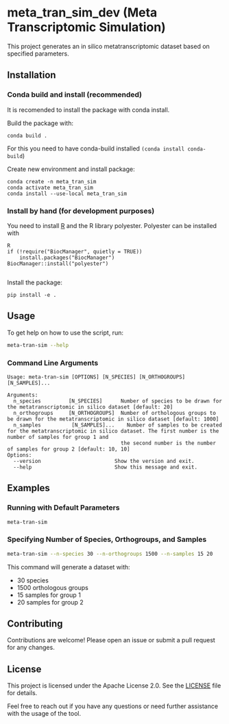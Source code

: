 # meta_tran_sim_dev (Meta Transcriptomic Simulation)

This project generates an in silico metatranscriptomic dataset based on specified parameters.

## Installation

### Conda build and install (recommended)

It is recomended to install the package with conda install.

Build the package with:

`conda build . `

For this you need to have conda-build installed `(conda install conda-build`)

Create new environment and install package:

```
conda create -n meta_tran_sim
conda activate meta_tran_sim
conda install --use-local meta_tran_sim
```

### Install by hand (for development purposes)

You need to install [R](https://www.r-project.org/about.html) and the R library polyester. Polyester can be installed with

```
R
if (!require("BiocManager", quietly = TRUE))
    install.packages("BiocManager")
BiocManager::install("polyester")


```

Install the package: 

```
pip install -e .
```

## Usage

To get help on how to use the script, run:

```sh
meta-tran-sim --help
```

### Command Line Arguments

```
Usage: meta-tran-sim [OPTIONS] [N_SPECIES] [N_ORTHOGROUPS] [N_SAMPLES]...

Arguments:
  n_species         [N_SPECIES]      Number of species to be drawn for the metatranscriptomic in silico dataset [default: 20]
  n_orthogroups     [N_ORTHOGROUPS]  Number of orthologous groups to be drawn for the metatranscriptomic in silico dataset [default: 1000]
  n_samples          [N_SAMPLES]...    Number of samples to be created for the metatranscriptomic in silico dataset. The first number is the number of samples for group 1 and
                                     the second number is the number of samples for group 2 [default: 10, 10]
Options:
  --version                        Show the version and exit.
  --help                           Show this message and exit.
```

## Examples

### Running with Default Parameters

```sh
meta-tran-sim
```

### Specifying Number of Species, Orthogroups, and Samples

```sh
meta-tran-sim --n-species 30 --n-orthogroups 1500 --n-samples 15 20
```

This command will generate a dataset with:

- 30 species
- 1500 orthologous groups
- 15 samples for group 1
- 20 samples for group 2

## Contributing

Contributions are welcome! Please open an issue or submit a pull request for any changes.

## License

This project is licensed under the Apache License 2.0. See the [LICENSE]() file for details.

Feel free to reach out if you have any questions or need further assistance with the usage of the tool.
